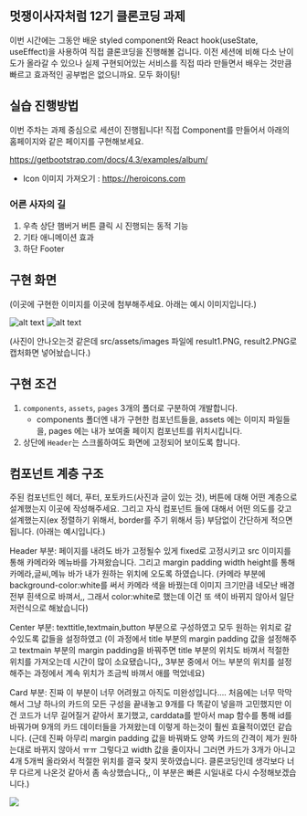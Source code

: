 ## 멋쟁이사자처럼 12기 클론코딩 과제

이번 시간에는 그동안 배운 styled component와 React hook(useState, useEffect)을 사용하여 직접 클론코딩을 진행해볼 겁니다.
이전 세션에 비해 다소 난이도가 올라갈 수 있으나 실제 구현되어있는 서비스를 직접 따라 만들면서 배우는 것만큼 빠르고 효과적인 공부법은 없으니까요.
모두 화이팅!

## 실습 진행방법

이번 주차는 과제 중심으로 세션이 진행됩니다!
직접 Component를 만들어서 아래의 홈페이지와 같은 페이지를 구현해보세요.

https://getbootstrap.com/docs/4.3/examples/album/

- Icon 이미지 가져오기 : https://heroicons.com

### 어른 사자의 길

1. 우측 상단 햄버거 버튼 클릭 시 진행되는 동적 기능
2. 기타 애니메이션 효과
3. 하단 Footer

## 구현 화면

(이곳에 구현한 이미지를 이곳에 첨부해주세요. 아래는 예시 이미지입니다.)

![alt text](result1.PNG)
![alt text](result2.PNG)

(사진이 안나오는것 같은데 src/assets/images 파일에 result1.PNG, result2.PNG로 캡처화면 넣어놨습니다.)

## 구현 조건

1. `components`, `assets`, `pages` 3개의 폴더로 구분하여 개발합니다.
   - components 폴더엔 내가 구현한 컴포넌트들을, assets 에는 이미지 파일들을, pages 에는 내가 보여줄 페이지 컴포넌트를 위치시킵니다.
2. 상단에 `Header`는 스크롤하여도 화면에 고정되어 보이도록 합니다.

## 컴포넌트 계층 구조

주된 컴포넌트인 헤더, 푸터, 포토카드(사진과 글이 있는 것), 버튼에 대해 어떤 계층으로 설계했는지 이곳에 작성해주세요. 그리고 자식 컴포넌트 들에 대해서 어떤 의도를 갖고 설계했는지(ex 정렬하기 위해서, border를 주기 위해서 등) 부담없이 간단하게 적으면 됩니다. (아래는 예시입니다.)

Header 부분: 페이지를 내려도 바가 고정될수 있게 fixed로 고정시키고 src 이미지를 통해 카메라와 메뉴바를 가져왔습니다. 그리고 margin padding width height를 통해 카메라,글씨,메뉴 바가 내가 원하는 위치에 오도록 하였습니다. (카메라 부분에 background-color:white를 써서 카메라 색을 바꿨는데 이미지 크기만큼 네모난 배경 전부 흰색으로 바껴서,, 그래서 color:white로 했는데 이건 또 색이 바뀌지 않아서 일단 저런식으로 해놨습니다)

Center 부분: texttitle,textmain,button 부분으로 구성하였고 모두 원하는 위치로 갈수있도록 값들을 설정하였고 (이 과정에서 title 부분의 margin padding 값을 설정해주고 textmain 부분의 margin padding을 바꿔주면 title 부분의 위치도 바껴서 적절한 위치를 가져오는데 시간이 많이 소요됐습니다,, 3부분 중에서 어느 부분의 위치를 설정해주는 과정에서 계속 위치가 조금씩 바껴서 애를 먹었네요)

Card 부분: 진짜 이 부분이 너무 어려웠고 아직도 미완성입니다.... 처음에는 너무 막막해서 그냥 하나의 카드의 모든 구성을 끝내놓고 9개를 다 똑같이 넣을까 고민했지만 이건 코드가 너무 길어질거 같아서 포기했고, carddata를 받아서 map 함수를 통해 id를 바꿔가며 9개의 카드 데이터들을 가져왔는데 이렇게 하는것이 훨씬 효율적이였던 같습니다. (근데 진짜 아무리 margin padding 값을 바꿔봐도 양쪽 카드의 간격이 제가 원하는대로 바뀌지 않아서 ㅠㅠ 그렇다고 width 값을 줄이자니 그러면 카드가 3개가 아니고 4개 5개씩 올라와서 적절한 위치를 결국 찾지 못하였습니다. 클론코딩인데 생각보다 너무 다르게 나온것 같아서 좀 속상했습니다,, 이 부분은 빠른 시일내로 다시 수정해보겠습니다.)



![](https://velog.velcdn.com/images/wuzoo/post/ab092dd4-595e-41ab-a850-85cab0c83e80/image.png)
